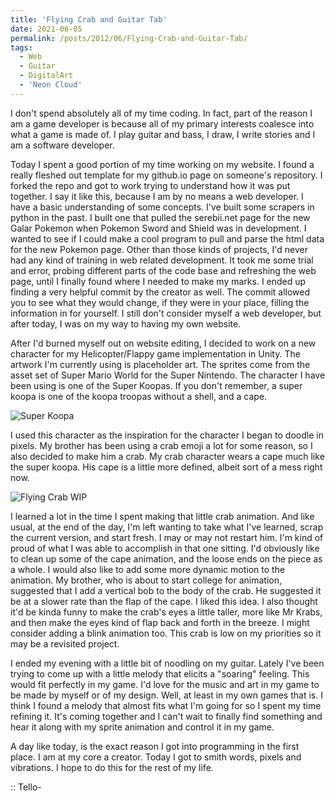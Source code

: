 ```yaml
---
title: 'Flying Crab and Guitar Tab'
date: 2021-06-05
permalink: /posts/2012/06/Flying-Crab-and-Guitar-Tab/
tags:
  - Web
  - Guitar
  - DigitalArt
  - 'Neon Cloud'
---
```


I don't spend absolutely all of my time coding. In fact, part of the reason I am a game developer is because all of my primary interests coalesce into what a game is made of. I play guitar and bass, I draw, I write stories and I am a software developer.

Today I spent a good portion of my time working on my website. I found a really fleshed out template for my github.io page on someone's repository. I forked the repo and got to work trying to understand how it was put together. I say it like this, because I am by no means a web developer. I have a basic understanding of some concepts. I've built some scrapers in python in the past. I built one that pulled the serebii.net page for the new Galar Pokemon when Pokemon Sword and Shield was in development. I wanted to see if I could make a cool program to pull and parse the html data for the new Pokemon page. Other than those kinds of projects, I'd never had any kind of training in web related development. It took me some trial and error, probing different parts of the code base and refreshing the web page, until I finally found where I needed to make my marks. I ended up finding a very helpful commit by the creator as well. The commit allowed you to see what they would change, if they were in your place, filling the information in for yourself. I still don't consider myself a web developer, but after today, I was on my way to having my own website.

After I'd burned myself out on website editing, I decided to work on a new character for my Helicopter/Flappy game implementation in Unity. The artwork I'm currently using is placeholder art. The sprites come from the asset set of Super Mario World for the Super Nintendo. The character I have been using is one of the Super Koopas. If you don't remember, a super koopa is one of the koopa troopas without a shell, and a cape.

![Super Koopa](/../../images/superkoopa.gif)

I used this character as the inspiration for the character I began to doodle in pixels. My brother has been using a crab emoji a lot for some reason, so I also decided to make him a crab. My crab character wears a cape much like the super koopa. His cape is a little more defined, albeit sort of a mess right now.

![Flying Crab WIP](/../../images/Crab.gif)

I learned a lot in the time I spent making that little crab animation. And like usual, at the end of the day, I'm left wanting to take what I've learned, scrap the current version, and start fresh. I may or may not restart him. I'm kind of proud of what I was able to accomplish in that one sitting. I'd obviously like to clean up some of the cape animation, and the loose ends on the piece as a whole. I would also like to add some more dynamic motion to the animation. My brother, who is about to start college for animation, suggested that I add a vertical bob to the body of the crab. He suggested it be at a slower rate than the flap of the cape. I liked this idea. I also thought it'd be kinda funny to make the crab's eyes a little taller, more like Mr Krabs, and then make the eyes kind of flap back and forth in the breeze. I might consider adding a blink animation too. This crab is low on my priorities so it may be a revisited project.

I ended my evening with a little bit of noodling on my guitar. Lately I've been trying to come up with a little melody that elicits a "soaring" feeling. This would fit perfectly in my game. I'd love for the music and art in my game to be made by myself or of my design. Well, at least in my own games that is. I think I found a melody that almost fits what I'm going for so I spent my time refining it. It's coming together and I can't wait to finally find something and hear it along with my sprite animation and control it in my game.

A day like today, is the exact reason I got into programming in the first place. I am at my core a creator. Today I got to smith words, pixels and vibrations. I hope to do this for the rest of my life.

:: Tello-


